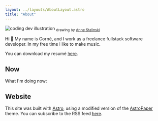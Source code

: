 ```yaml
---
layout: ../layouts/AboutLayout.astro
title: "About"
---
```


<div class="flex flex-col items-end sm:w-1/2 mx-auto mb-10">
  <img src="/assets/cor.png" class="mb-0" alt="coding dev illustration">
  <sub>drawing by <a href="https://annestalinski.com/" target="_blank">Anne Stalinski</a></sub>
</div>

Hi 👋 My name is Corné, and I work as a freelance fullstack software developer. In my free time I like to make music.

You can download my resumé [here](assets/resume.pdf).

## Now

What I'm doing now:

## Website

This site was built with [Astro](https://astro.build/), using a modified version of the [AstroPaper](https://github.com/satnaing/astro-paper) theme. You can subscribe to the RSS feed [here](/rss.xml).
